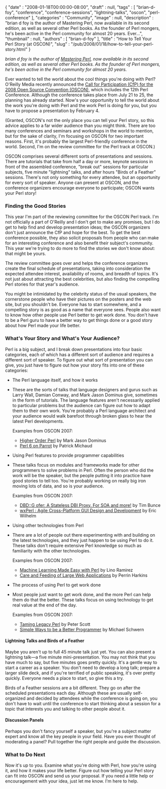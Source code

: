 {
   "date" : "2008-01-18T00:00:00-08:00",
   "draft" : null,
   "tags" : [
      "brian-d-foy",
      "conference",
      "conference-sessions",
      "lightning-talks",
      "oscon",
      "perl-conference"
   ],
   "categories" : "Community",
   "image" : null,
   "description" : "brian d foy is the author of Mastering Perl, now available in its second edition, as well as several other Perl books. As the founder of Perl mongers, he's been active in the Perl community for almost 20 years. Ever...",
   "thumbnail" : null,
   "authors" : [
      "brian-d-foy"
   ],
   "title" : "How to Tell Your Perl Story (at OSCON)",
   "slug" : "/pub/2008/01/18/how-to-tell-your-perl-story.html"
}





*brian d foy is the author of [Mastering
Perl](http://www.masteringperl.org/), now available in its second
edition, as well as several other Perl books. As the founder of Perl
mongers, he's been active in the Perl community for almost 20 years.*

Ever wanted to tell the world about the cool things you're doing with
Perl? O'Reilly Media recently announced the [Call for Participation
(CfP) for the 2008 Open Source Convention
(OSCON)](http://en.oreilly.com/oscon2008/public/cfp/13), which includes
the 12th Perl Conference. Although the conference takes place from July
21 to 25, the planning has already started. Now's your opportunity to
tell the world about the work you're doing with Perl and the work Perl
is doing for you, but you have to propose a presentation by February 4.

(Granted, OSCON's not the only place you can tell your Perl story, so
this advice applies to a far wider audience than you might think. There
are too many conferences and seminars and workshops in the world to
mention, but for the sake of clarity, I'm focusing on OSCON for two
important reasons. First, it's probably the largest Perl-friendly
conference in the world. Second, I'm on the review committee for the
Perl track at OSCON.)

OSCON comprises several different sorts of presentations and sessions.
There are tutorials that take from half a day or more, keynote sessions
in front of the assembled conference, "break out" sessions for
particular subjects, five minute "lightning" talks, and after hours
"Birds of a Feather" sessions. There's not only something for every
attendee, but an opportunity for every sort of speaker. Anyone can
present at OSCON, and the conference organizers encourage everyone to
participate; OSCON wants your Perl story!

### Finding the Good Stories

This year I'm part of the reviewing committee for the OSCON Perl track.
I'm not officially a part of O'Reilly and I don't get to make any
promises, but I do get to help find and develop presentation ideas; the
OSCON organizers don't just announce the CfP and hope for the best. To
get the best conference possible, they also solicit proposals from
people who can make for an interesting conference and also benefit their
subject's community. This year we're trying to do more to find the
stories we don't know about: that might be yours.

The review committee goes over and helps the conference organizers
create the final schedule of presentations, taking into consideration
the expected attendee interest, availability of rooms, and breadth of
topics. It's not just about attracting the best celebrities, but also
finding the compelling Perl stories for that year's audience.

You might be intimidated by the celebrity status of the usual speakers,
the cornerstone people who have their pictures on the posters and the
web site, but you shouldn't be. Everyone has to start somewhere, and a
compelling story is as good as a name that everyone sees. People also
want to know how other people use Perl better to get work done. You
don't have to be a Perl guru to have a better way to get things done or
a good story about how Perl made your life better.

### What's Your Story and What's Your Audience?

Perl is a big subject, and I break down presentations into four basic
categories, each of which has a different sort of audience and requires
a different sort of speaker. To figure out what sort of presentation you
can give, you just have to figure out how your story fits into one of
these categories:

-   The Perl language itself, and how it works
-   These are the sorts of talks that language designers and gurus such
    as Larry Wall, Damian Conway, and Mark Jason Dominus give, sometimes
    in the form of tutorials. The language features aren't necessarily
    applied to particular problems but the audience can figure out how
    to adapt them to their own work. You're probably a Perl language
    architect and your audience would walk barefoot through broken glass
    to hear the latest Perl developments.

    Examples from OSCON 2007:

    -   [Higher Order
        Perl](http://conferences.oreillynet.com/cs/os2007/view/e_sess/12819)
        by Mark Jason Dominus
    -   [Perl 6 on
        Parrot](http://conferences.oreillynet.com/cs/os2007/view/e_sess/13086)
        by Patrick Michaud

<!-- -->

-   Using Perl features to provide programmer capabilities
-   These talks focus on modules and frameworks made for other
    programmers to solve problems in Perl. Often the person who did the
    work will be the speaker, but the people putting it into practice
    have good stories to tell too. You're probably working on really big
    iron moving lots of data, and so is your audience.

    Examples from OSCON 2007:

    -   [DBD::G ofer: A Stateless DBI Proxy. For SOA and
        more!](http://conferences.oreillynet.com/cs/os2007/view/e_sess/12881)
        by Tim Bunce

    <!-- -->

    -   [wxPerl : Agile Cross-Platform GUI Design and
        Development](http://conferences.oreillynet.com/cs/os2007/view/e_sess/12956)
        by Eric Wilhelm

<!-- -->

-   Using other technologies from Perl
-   There are a lot of people out there experimenting with and building
    on the latest technologies, and they just happen to be using Perl to
    do it. These talks don't require extensive Perl knowledge so much as
    familiarity with the other technologies.

    Examples from OSCON 2007:

    -   [Machine Learning Made Easy with
        Perl](http://conferences.oreillynet.com/cs/os2007/view/e_sess/13020)
        by Lino Ramirez
    -   [Care and Feeding of Large Web
        Applications](http://conferences.oreillynet.com/cs/os2007/view/e_sess/13137)
        by Perrin Harkins

<!-- -->

-   The process of using Perl to get work done
-   Most people just want to get work done, and the more Perl can help
    them do that the better. These talks focus on using technology to
    get real value at the end of the day.

    Examples from OSCON 2007:

    -   [Taming Legacy
        Perl](http://conferences.oreillynet.com/cs/os2007/view/e_sess/12781)
        by Peter Scott
    -   [Simple Ways to be a Better
        Programmer](http://conferences.oreillynet.com/cs/os2007/view/e_sess/13216)
        by Michael Schwern

#### Lightning Talks and Birds of a Feather

Maybe you aren't up to full 45 minute talk just yet. You can also
present a lightning talk—a five minute mini-presentation. You may not
think that you have much to say, but five minutes goes pretty quickly.
It's a gentle way to start a career as a speaker. You don't need to
develop a long talk; prepare a larger slide deck, and if you're
terrified of public speaking, it's over pretty quickly. Everyone needs a
place to start, so give this a try.

Birds of a Feather sessions are a bit different. They go on after the
scheduled presentations each day. Although these are usually
self-organized and decided by attendees while the conference is going
on, you don't have to wait until the conference to start thinking about
a session for a topic that interests you and talking to other people
about it.

#### Discussion Panels

Perhaps you don't fancy yourself a speaker, but you're a subject matter
expert and know all the key people in your field. Have you ever thought
of moderating a panel? Pull together the right people and guide the
discussion.

### What to Do Next

Now it's up to you. Examine what you're doing with Perl, how you're
using it, and how it makes your life better. Figure out how telling your
Perl story can fit into OSCON and send us your proposal. If you need a
little help or encouragement with your idea, just let me know. I'm here
to help.


